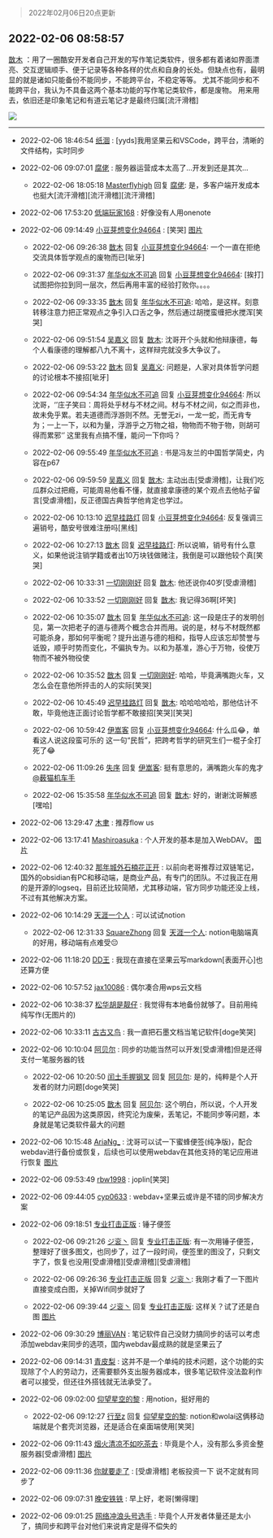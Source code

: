 > 2022年02月06日20点更新
<link rel="stylesheet" href="https://cdn.jsdelivr.net/gh/taotie6/sampleJSON@main/css/photo_show.css">
<meta name="referrer" content="no-referrer" />


 ## 2022-02-06 08:58:57 

 [㪚木](https://www.coolapk.com/feed/33336998?shareKey=ODVmNjEzYzc3YWQ5NjFmZjJhNWM~) ：用了一圈酷安开发者自己开发的写作笔记类软件，很多都有着诸如界面漂亮、交互逻辑顺手、便于记录等各种各样的优点和自身的长处。但缺点也有，最明显的就是诸如只能备份不能同步，不能跨平台，不稳定等等。
尤其不能同步和不能跨平台，我认为不具备这两个基本功能的写作笔记类软件，都是废物。<!--break-->
用来用去，依旧还是印象笔记和有道云笔记才是最终归属[流汗滑稽] 

<div class="album">
<img class="img-item" src="http://image.coolapk.com/feed/2022/0113/09/1081091_6b8f43b0_8274_6631_618@665x596.jpeg" />
</div>

 ------- 

- 2022-02-06 18:46:54 [纸涸](uid=3690334) : [yyds]我用坚果云和VSCode，跨平台，清晰的文件结构，实时同步 

- 2022-02-06 09:07:01 [腐佬](uid=2297524) : 服务器运营成本太高了…开发到还是其次… 

    - 2022-02-06 18:05:18 [Masterflyhigh](uid=820620) 回复 [腐佬](uid=2297524): 是，多客户端开发成本也挺大[流汗滑稽][流汗滑稽][流汗滑稽] 

- 2022-02-06 17:53:20 [低端玩家168](uid=3759433) : 好像没有人用onenote 

- 2022-02-06 09:14:49 [小豆芽想变化94664](uid=5184191) : [笑哭] [图片](http://image.coolapk.com/feed/2022/0206/09/5184191_084bfce2_0088_7122_17@1146x7225.jpeg)

    - 2022-02-06 09:26:38 [㪚木](uid=1081091) 回复 [小豆芽想变化94664](uid=5184191): 一个一直在拒绝交流具体哲学观点的废物而已[呲牙] 

    - 2022-02-06 09:31:37 [年华似水不可追](uid=625421) 回复 [小豆芽想变化94664](uid=5184191): [挨打]试图把你拉到同一层次，然后再用丰富的经验打败你。。。。 

    - 2022-02-06 09:33:35 [㪚木](uid=1081091) 回复 [年华似水不可追](uid=625421): 哈哈，是这样。刻意转移注意力把正常观点之争引入口舌之争，然后通过胡搅蛮缠把水搅浑[笑哭] 

    - 2022-02-06 09:51:54 [吴嘉义](uid=2877191) 回复 [㪚木](uid=1081091): 沈哥开个头就和他辩康德，每个人看康德的理解都八九不离十，这样辩完就没多大争议了。 

    - 2022-02-06 09:53:22 [㪚木](uid=1081091) 回复 [吴嘉义](uid=2877191): 问题是，人家对具体哲学问题的讨论根本不接招[呲牙] 

    - 2022-02-06 09:54:34 [年华似水不可追](uid=625421) 回复 [小豆芽想变化94664](uid=5184191): 所以沈哥，‘’庄子笑曰：周将处乎材与不材之间。材与不材之间，似之而非也，故未免乎累。若夫道德而浮游则不然。无誉无zi，一龙一蛇，而无肯专为；一上一下，以和为量，浮游乎之万物之祖，物物而不物于物，则胡可得而累邪‘’ 这里我有点搞不懂，能问一下你吗？ 

    - 2022-02-06 09:55:49 [年华似水不可追](uid=625421) : 书是冯友兰的中国哲学简史，内容在p67 

    - 2022-02-06 09:59:59 [吴嘉义](uid=2877191) 回复 [㪚木](uid=1081091): 主动出击[受虐滑稽]，让我们吃瓜群众过把瘾，可能周易他看不懂，就直接拿康德的某个观点去他帖子留言[受虐滑稽]，反正德国古典哲学他肯定也学过。 

    - 2022-02-06 10:13:10 [迟早挂路灯](uid=874366) 回复 [小豆芽想变化94664](uid=5184191): 反复强调三遍销号，酷安号很难注册吗[黑线] 

    - 2022-02-06 10:27:13 [㪚木](uid=1081091) 回复 [迟早挂路灯](uid=874366): 所以说嘛，销号有什么意义，如果他说注销学籍或者出10万块钱做赌注，我倒是可以跟他较个真[笑哭] 

    - 2022-02-06 10:33:31 [一切刚刚好](uid=701389) 回复 [㪚木](uid=1081091): 他还说你40岁[受虐滑稽] 

    - 2022-02-06 10:33:52 [一切刚刚好](uid=701389) 回复 [㪚木](uid=1081091): 我记得36啊[坏笑] 

    - 2022-02-06 10:35:07 [㪚木](uid=1081091) 回复 [年华似水不可追](uid=625421): 这一段是庄子的发明创见，第一次把老子的道与德两个概念合并而用。说的是，材与不材既然都可能杀身，那如何平衡呢？提升出道与德的相和，指导人应该忘却赞誉与诋毁，顺乎时势而变化，不偏执专为。以和为基准，游心于万物，役使万物而不被外物役使 

    - 2022-02-06 10:35:52 [㪚木](uid=1081091) 回复 [一切刚刚好](uid=701389): 哈哈，毕竟满嘴跑火车，又怎么会在意他所抨击的人的实际[笑哭] 

    - 2022-02-06 10:45:49 [迟早挂路灯](uid=874366) 回复 [㪚木](uid=1081091): 哈哈哈哈哈，那他估计不敢，毕竟他连正面讨论哲学都不敢接招[笑哭][笑哭] 

    - 2022-02-06 10:59:42 [伊嵩客](uid=1080769) 回复 [小豆芽想变化94664](uid=5184191): 什么瓜😂，单看这人说这段蛮可乐的
这一句“民哲”，把跨考哲学的研究生们一棍子全打死了😂 

    - 2022-02-06 11:09:26 [失序](uid=1009107) 回复 [伊嵩客](uid=1080769): 挺有意思的，满嘴跑火车的鬼才<a class="feed-link-uname" href="/u/薮猫机车手">@薮猫机车手</a> 

    - 2022-02-06 15:35:58 [年华似水不可追](uid=625421) 回复 [㪚木](uid=1081091): 好的，谢谢沈哥解惑[嘿哈] 

- 2022-02-06 13:29:47 [木聿](uid=3760043) : 推荐flow  us 

- 2022-02-06 13:17:41 [Mashiroasuka](uid=1549048) : 个人开发的基本是加入WebDAV。 [图片](http://image.coolapk.com/feed/2022/0206/13/1549048_8389d2bd_4661_0546_953@1080x2325.jpeg)

- 2022-02-06 12:40:32 [那年城外石楠花正开](uid=2233118) : 以前向老哥推荐过双链笔记，国外的obsidian有PC和移动端，是商业产品，有专门的团队。不过我正在用的是开源的logseq，目前还比较简陋，尤其移动端，官方同步功能还没上线，不过有其他解决方案。 

- 2022-02-06 10:14:29 [天涯一个人](uid=3225865) : 可以试试notion 

    - 2022-02-06 12:31:33 [SquareZhong](uid=1351078) 回复 [天涯一个人](uid=3225865): notion电脑端真的好用，移动端有点难受😔 

- 2022-02-06 11:18:20 [DD王](uid=641913) : 我现在直接在坚果云写markdown[表面开心]也还算方便 

- 2022-02-06 10:57:52 [jax10086](uid=797822) : 偶尔凑合用wps云文档 

- 2022-02-06 10:38:37 [松华胡是靓仔](uid=692318) : 我觉得有本地备份就够了。目前用纯纯写作(无图片的) 

- 2022-02-06 10:33:11 [古古又鸟](uid=1049013) : 我一直把石墨文档当笔记软件[doge笑哭] 

- 2022-02-06 10:10:04 [阿贝尔](uid=717920) : 同步的功能当然可以开发[受虐滑稽]但是还得支付一笔服务器的钱 

    - 2022-02-06 10:20:50 [闰土手握钢叉](uid=3177928) 回复 [阿贝尔](uid=717920): 是的，纯粹是个人开发者的财力问题[doge笑哭] 

    - 2022-02-06 10:25:05 [㪚木](uid=1081091) 回复 [阿贝尔](uid=717920): 这个明白，所以说，个人开发的笔记产品因为这类原因，终究沦为废柴，丢笔记，不能同步等问题，本身就是笔记类软件最大的问题 

- 2022-02-06 10:15:48 [AriaNg_](uid=3504887) : 沈哥可以试一下蜜蜂便签(纯净版)，配合webdav进行备份或恢复，后续也可以使用webdav在其他支持的笔记应用进行恢复 [图片](http://image.coolapk.com/feed/2022/0206/10/3504887_7d287667_3747_3804_778@1080x2340.jpeg)

- 2022-02-06 09:53:49 [rbw1998](uid=602980) : joplin[笑哭] 

- 2022-02-06 09:44:05 [cyp0633](uid=773302) : webdav+坚果云或许是不错的同步解决方案 

- 2022-02-06 09:18:51 [专业打击正版](uid=6543891) : 锤子便签 

    - 2022-02-06 09:21:26 [ジ衮丶](uid=494451) 回复 [专业打击正版](uid=6543891): 有一次用锤子便签，整理好了很多图文，也同步了，过了一段时间，便签里的图没了，只剩文字了，恢复也没用[受虐滑稽][受虐滑稽][受虐滑稽] 

    - 2022-02-06 09:26:36 [专业打击正版](uid=6543891) 回复 [ジ衮丶](uid=494451): 我刚才看了一下图片直接变成白图，关掉Wifi同步就好了 

    - 2022-02-06 09:39:44 [ジ衮丶](uid=494451) 回复 [专业打击正版](uid=6543891): 这样关？试了还是白图 [图片](http://image.coolapk.com/feed/2022/0206/09/494451_8a8fb2bf_1583_9692_902@1440x3216.jpeg)

- 2022-02-06 09:30:29 [博丽VAN](uid=3167897) : 笔记软件自己没财力搞同步的话可以考虑添加webdav来同步的选项，国内webdav最成熟的就是坚果云了 

- 2022-02-06 09:14:31 [青皮梨](uid=1109281) : 这并不是一个单纯的技术问题，这个功能的实现除了个人的劳动力，还需要额外支出服务器成本，很多笔记软件没法盈利作者可以接受，但还往外搭钱就无法承受了。 

- 2022-02-06 09:02:00 [仰望星空的黎](uid=1961388) : 用notion，挺好用的 

    - 2022-02-06 09:12:27 [行至z](uid=582810) 回复 [仰望星空的黎](uid=1961388): notion和wolai这俩移动端就是个套壳浏览器，还是适合在桌面端使用[笑哭] 

- 2022-02-06 09:11:43 [烟火清凉不如吃茶去](uid=4279524) : 毕竟是个人，没有那么多资金整服务器[受虐滑稽] [图片](http://image.coolapk.com/feed/2022/0206/09/4279524_8ef3a80b_9902_8325_216@500x500.jpeg)

- 2022-02-06 09:11:36 [你就要走了](uid=3251026) : [受虐滑稽] 老板投资一下 说不定就有同步了 

- 2022-02-06 09:07:31 [晚安铁铁](uid=2870621) : 早上好，老哥[懒得理] 

- 2022-02-06 09:01:25 [网络冲浪头号选手](uid=1864467) : 毕竟个人开发者体量还是太小了，搞同步和跨平台对他们来说肯定是得不偿失的 

